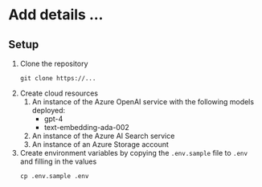 # Add details ...

## Setup

1. Clone the repository
    ```
    git clone https://...
    ```
1. Create cloud resources
    1. An instance of the Azure OpenAI service with the following models deployed:
        - gpt-4
        - text-embedding-ada-002
    1. An instance of the Azure AI Search service
    1. An instance of an Azure Storage account
1. Create environment variables by copying the `.env.sample` file to `.env` and filling in the values
    ```
    cp .env.sample .env
    ```
    